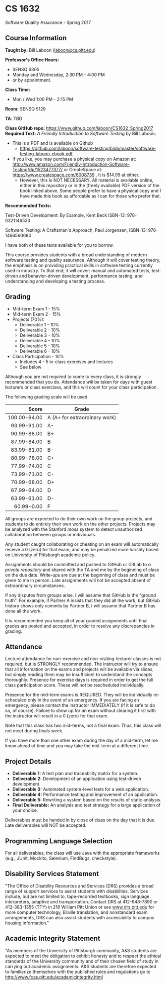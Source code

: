 # CS 1632
Software Quality Assurance - Spring 2017

## Course Information

**Taught by:** Bill Laboon (laboon@cs.pitt.edu)

**Professor's Office Hours:**
  * SENSQ 6305  
  * Monday and Wednesday, 2:30 PM - 4:00 PM
  * or by appointment.  

**Class Time:**
  * Mon / Wed 1:00 PM - 2:15 PM

**Room:** SENSQ 5129

**TA**: TBD

**Class GitHub repo:** https://www.github.com/laboon/CS1632_Spring2017  
**Required Text:** _A Friendly Introduction to Software Testing_ by Bill Laboon.
* This is a PDF and is available on Github
  * https://github.com/laboon/software-testing/blob/master/software-testing-laboon-ebook.pdf
* If you like, you may purchase a physical copy on Amazon at: http://www.amazon.com/Friendly-Introduction-Software-Testing/dp/1523477377/ or CreateSpace at: https://www.createspace.com/6008739 .  It is $14.95 at either.
  * However, this is NOT NECESSARY.  All material is available online, either in this repository or in the (freely available) PDF version of the book linked above.  Some people prefer to have a physical copy and I have made this book as affordable as I can for those who prefer that.

**Recommended Texts:** 

Test-Driven Development: By Example, Kent Beck ISBN-13: 978-0321146533

Software Testing: A Craftsman's Approach, Paul Jorgensen, ISBN-13: 978-1466560680

I have both of these texts available for you to borrow.

This course provides students with a broad understanding of modern
software testing and quality assurance. Although it will cover testing
theory, the emphasis is on providing practical skills in software
testing currently used in industry. To that end, it will cover: manual
and automated tests, test-driven and behavior-driven development,
performance testing, and understanding and developing a testing
process.

## Grading

* Mid-term Exam 1 - 15%
* Mid-term Exam 2 - 15%
* Projects (70%):
  * Deliverable 1 - 10%
  * Deliverable 2 - 10%
  * Deliverable 3 - 10%
  * Deliverable 4 - 10%
  * Deliverable 5 - 10%
  * Deliverable 6 - 10%
* Class Participation - 10%
  * Includes 4 - 5 in-class exercises and lectures
  * See below

Although you are not required to come to every class, it is strongly recommended that you do.  Attendance _will_ be taken for days with guest lecturers or class exercises, and this will count for your class participation.

The following grading scale will be used.  

Score  | Grade
-----: | ------------------------------
100.00-94.00 | A (A+ for extraordinary work)
93.99-91.00  | A-
90.99-88.00  | B+
87.99-84.00  | B
83.99-81.00  | B-
80.99-78.00  | C+
77.99-74.00  | C
73.99-71.00  | C-
70.99-68.00  | D+
67.99-64.00  | D
63.99-61.00  | D-
60.99-0.00   | F

All groups are expected to do their own work on the group projects, and students to do entirely their own work on the other projects.  Projects may be analyzed with the Stanford _moss_ system to detect unauthorized collaboration between groups or individuals.

Any student caught collaborating or cheating on an exam will automatically receive a 0 (zero) for that exam, and may be penalized more harshly based on University of Pittsburgh academic policy.

Assignments should be committed and pushed to GitHub or GitLab to _a private repository_ and shared with the TA and me by the beginning of class on the due date.  Write-ups are due at the beginning of class and must be given to me in person.  Late assignments will not be accepted absent of extraordinary circumstances.

If any disputes from groups arise, I will assume that GitHub is the "ground 
truth".  For example, if Partner A insists that they did all the work, but GitHub history shows only commits by Partner B, I will assume that Partner B has done all the work.

It is recommended you keep all of your graded assignments until final
grades are posted and accepted, in order to resolve any discrepancies
in grading.

## Attendance

Lecture attendance for non-exercise and non-visiting-lecturer classes is not required, but is STRONGLY recommended. The instructor will try to ensure that all information on the exams and projects will be available via slides, but simply reading them may be insufficient to understand the concepts thoroughly.   Presence for exercise days is required in order to get the full
class participation score.  These will not be rescheduled individually.

Presence for the mid-term exams is REQUIRED.  They will be
individually re-scheduled only in the event of an emergency.  If you
are facing an emergency, please contact the instructor IMMEDIATELY (if
it is safe to do so, of course).  Failure to show up for an exam
without clearing it first with the instructor will result in a 0
(zero) for that exam.

Note that this class has two mid-terms, not a final exam.  Thus, this class will not meet during finals week.

If you have more than one other exam during the day of a mid-term, let me know ahead of time and you may take the mid-term at a different time.

## Project Details

* **Deliverable 1:** A test plan and traceability matrix for a system.
* **Deliverable 2:** Development of an application using test-driven development.
* **Deliverable 3:** Automated system-level tests for a web application.
* **Deliverable 4:** Performance testing and improvement of an application.
* **Deliverable 5:** Rewriting a system based on the results of static analysis.
* **Final Deliverable:** An analysis and test strategy for a large application of your choice.

Deliverables must be handed in by close of class on the day that it is
due.  Late deliverables will NOT be accepted.

## Programming Language Selection

For all deliverables, the class will use Java with the appropriate frameworks (e.g., JUnit, Mockito, Selenium, FindBugs, checkstyle).

## Disability Services Statement

"The Office of Disability Resources and
Services (DRS) provides a broad range of support services to assist
students with disabilities. Services include, but are not limited to,
tape-recorded textbooks, sign language interpreters, adaptive and
transportation. Contact DRS at 412-648-7890 or 412-383-1355 (TTY) in
216 William Pitt Union or see www.drs.pitt.edu for more computer
technology, Braille translation, and nonstandard exam arrangements,
DRS can also assist students with accessibility to campus housing
information."

## Academic Integrity Statement

"As members of the University of
Pittsburgh community, A&S students are expected to meet the obligation
to exhibit honesty and to respect the ethical standards of the
University community and of their chosen field of study in carrying
out academic assignments. A&S students are therefore expected to
familiarize themselves with the published rules and regulations go to
http://www.fcas.pitt.edu/academicintegrity.html

